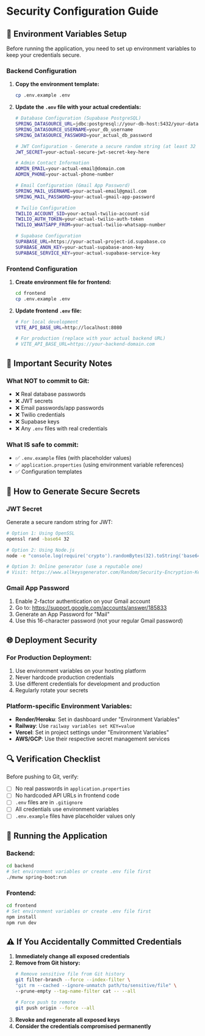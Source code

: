 # Security Configuration Guide

## 🔐 Environment Variables Setup

Before running the application, you need to set up environment variables to keep your credentials secure.

### Backend Configuration

1. **Copy the environment template:**
   ```bash
   cp .env.example .env
   ```

2. **Update the `.env` file with your actual credentials:**

   ```bash
   # Database Configuration (Supabase PostgreSQL)
   SPRING_DATASOURCE_URL=jdbc:postgresql://your-db-host:5432/your-database
   SPRING_DATASOURCE_USERNAME=your_db_username
   SPRING_DATASOURCE_PASSWORD=your_actual_db_password

   # JWT Configuration - Generate a secure random string (at least 32 characters)
   JWT_SECRET=your-actual-secure-jwt-secret-key-here

   # Admin Contact Information
   ADMIN_EMAIL=your-actual-email@domain.com
   ADMIN_PHONE=your-actual-phone-number

   # Email Configuration (Gmail App Password)
   SPRING_MAIL_USERNAME=your-actual-email@gmail.com
   SPRING_MAIL_PASSWORD=your-actual-gmail-app-password

   # Twilio Configuration
   TWILIO_ACCOUNT_SID=your-actual-twilio-account-sid
   TWILIO_AUTH_TOKEN=your-actual-twilio-auth-token
   TWILIO_WHATSAPP_FROM=your-actual-twilio-whatsapp-number

   # Supabase Configuration
   SUPABASE_URL=https://your-actual-project-id.supabase.co
   SUPABASE_ANON_KEY=your-actual-supabase-anon-key
   SUPABASE_SERVICE_KEY=your-actual-supabase-service-key
   ```

### Frontend Configuration

1. **Create environment file for frontend:**
   ```bash
   cd frontend
   cp .env.example .env
   ```

2. **Update frontend `.env` file:**
   ```bash
   # For local development
   VITE_API_BASE_URL=http://localhost:8080

   # For production (replace with your actual backend URL)
   # VITE_API_BASE_URL=https://your-backend-domain.com
   ```

## 🚨 Important Security Notes

### What NOT to commit to Git:
- ❌ Real database passwords
- ❌ JWT secrets
- ❌ Email passwords/app passwords
- ❌ Twilio credentials
- ❌ Supabase keys
- ❌ Any `.env` files with real credentials

### What IS safe to commit:
- ✅ `.env.example` files (with placeholder values)
- ✅ `application.properties` (using environment variable references)
- ✅ Configuration templates

## 🔑 How to Generate Secure Secrets

### JWT Secret
Generate a secure random string for JWT:
```bash
# Option 1: Using OpenSSL
openssl rand -base64 32

# Option 2: Using Node.js
node -e "console.log(require('crypto').randomBytes(32).toString('base64'))"

# Option 3: Online generator (use a reputable one)
# Visit: https://www.allkeysgenerator.com/Random/Security-Encryption-Key-Generator.aspx
```

### Gmail App Password
1. Enable 2-factor authentication on your Gmail account
2. Go to: https://support.google.com/accounts/answer/185833
3. Generate an App Password for "Mail"
4. Use this 16-character password (not your regular Gmail password)

## 🌐 Deployment Security

### For Production Deployment:
1. Use environment variables on your hosting platform
2. Never hardcode production credentials
3. Use different credentials for development and production
4. Regularly rotate your secrets

### Platform-specific Environment Variables:
- **Render/Heroku**: Set in dashboard under "Environment Variables"
- **Railway**: Use `railway variables set KEY=value`
- **Vercel**: Set in project settings under "Environment Variables"
- **AWS/GCP**: Use their respective secret management services

## 🔍 Verification Checklist

Before pushing to Git, verify:
- [ ] No real passwords in `application.properties`
- [ ] No hardcoded API URLs in frontend code
- [ ] `.env` files are in `.gitignore`
- [ ] All credentials use environment variables
- [ ] `.env.example` files have placeholder values only

## 🚀 Running the Application

### Backend:
```bash
cd backend
# Set environment variables or create .env file first
./mvnw spring-boot:run
```

### Frontend:
```bash
cd frontend
# Set environment variables or create .env file first
npm install
npm run dev
```

## ⚠️ If You Accidentally Committed Credentials

1. **Immediately change all exposed credentials**
2. **Remove from Git history:**
   ```bash
   # Remove sensitive file from Git history
   git filter-branch --force --index-filter \
   "git rm --cached --ignore-unmatch path/to/sensitive/file" \
   --prune-empty --tag-name-filter cat -- --all
   
   # Force push to remote
   git push origin --force --all
   ```
3. **Revoke and regenerate all exposed keys**
4. **Consider the credentials compromised permanently**
